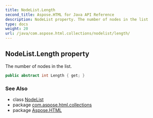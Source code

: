```yaml
---
title: NodeList.Length
second_title: Aspose.HTML for Java API Reference
description: NodeList property. The number of nodes in the list
type: docs
weight: 20
url: /java/com.aspose.html.collections/nodelist/length/
---
```

## NodeList.Length property

The number of nodes in the list.

```java
public abstract int Length { get; }
```

### See Also

* class [NodeList](../)
* package [com.aspose.html.collections](../../../com.aspose.html.collections/)
* package [Aspose.HTML](../../../)
